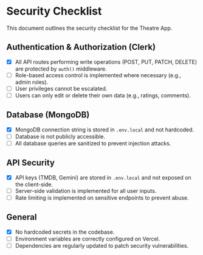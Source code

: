 # Security Checklist

This document outlines the security checklist for the Theatre App.

## Authentication & Authorization (Clerk)
- [x] All API routes performing write operations (POST, PUT, PATCH, DELETE) are protected by `auth()` middleware.
- [ ] Role-based access control is implemented where necessary (e.g., admin roles).
- [ ] User privileges cannot be escalated.
- [ ] Users can only edit or delete their own data (e.g., ratings, comments).

## Database (MongoDB)
- [x] MongoDB connection string is stored in `.env.local` and not hardcoded.
- [ ] Database is not publicly accessible.
- [ ] All database queries are sanitized to prevent injection attacks.

## API Security
- [x] API keys (TMDB, Gemini) are stored in `.env.local` and not exposed on the client-side.
- [ ] Server-side validation is implemented for all user inputs.
- [ ] Rate limiting is implemented on sensitive endpoints to prevent abuse.

## General
- [x] No hardcoded secrets in the codebase.
- [ ] Environment variables are correctly configured on Vercel.
- [ ] Dependencies are regularly updated to patch security vulnerabilities.